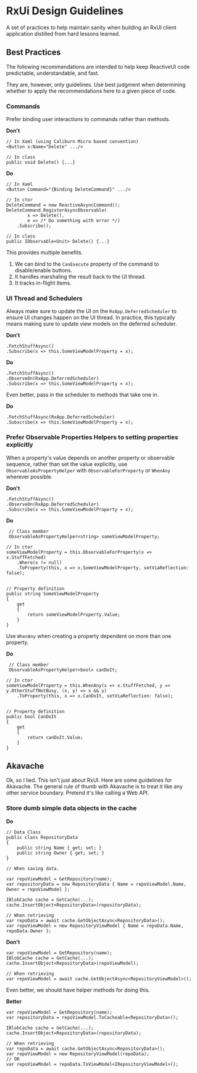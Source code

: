 RxUi Design Guidelines
======================

A set of practices to help maintain sanity when building an RxUI client application distilled from hard lessons learned.

## Best Practices

The following recommendations are intended to help keep ReactiveUI code predictable, understandable, and fast.

They are, however, only guidelines. Use best judgment when determining whether to apply the recommendations here to a given piece of code.

### Commands

Prefer binding user interactions to commands rather than methods.


__Don't__

    // In Xaml (using Caliburn Micro based convention)
    <Button x:Name="Delete" .../>

    // In class
    public void Delete() {...}

__Do__

    // In Xaml
    <Button Command="{Binding DeleteCommand}" .../>

    // In ctor
    DeleteCommand = new ReactiveAsyncCommand();
    DeleteCommand.RegisterAsyncObservable(
            x => Delete(),  
            e => /* Do something with error */)
        .Subscribe();
    
    // In class
    public IObservable<Unit> Delete() {...}

    
This provides multiple benefits.

1. We can bind to the `CanExecute` property of the command to disable/enable buttons.
2. It handles marshaling the result back to the UI thread.
3. It tracks in-flight items.


### UI Thread and Schedulers

Always make sure to update the UI on the `RxApp.DeferredScheduler` to ensure UI changes happen on the UI thread. In practice, this typically means making sure to update view models on the deferred scheduler.

__Don't__

    .FetchStuffAsync()
    .Subscribe(x => this.SomeViewModelProperty = x);

__Do__

    .FetchStuffAsync()
    .ObserveOn(RxApp.DeferredScheduler)
    .Subscribe(x => this.SomeViewModelProperty = x);

Even better, pass in the scheduler to methods that take one in.

__Do__

    .FetchStuffAsync(RxApp.DeferredScheduler)
    .Subscribe(x => this.SomeViewModelProperty = x);


### Prefer Observable Properties Helpers to setting properties explicitly
When a property's value depends on another property or observable sequence, rather than set the value explicitly, use `ObservableAsPropertyHelper` with `ObservableForProperty` or `WhenAny` wherever possible.


__Don't__

    .FetchStuffAsync()
    .ObserveOn(RxApp.DeferredScheduler)
    .Subscribe(x => this.SomeViewModelProperty = x);

__Do__

     // Class member
     ObservableAsPropertyHelper<string> someViewModelProperty;
 
    // In ctor
    someViewModelProperty = this.ObservableForProperty(x => x.StuffFetched)
        .Where(x != null)
        .ToProperty(this, x => x.SomeViewModelProperty, setViaReflection: false);


    // Property definition
    public string SomeViewModelProperty
    {
        get
        {
            return someViewModelProperty.Value;
        }
    }

Use `WhenAny` when creating a property dependent on more than one property.

__Do__

     // Class member
     ObservableAsPropertyHelper<bool> canDoIt;
 
    // In ctor
    someViewModelProperty = this.WhenAny(x => x.StuffFetched, y => y.OtherStuffNotBusy, (x, y) => x && y)
        .ToProperty(this, x => x.CanDoIt, setViaReflection: false);


    // Property definition
    public bool CanDoIt
    {
        get
        {
            return canDoIt.Value;
        }
    }


## Akavache

Ok, so I lied. This isn't just about RxUI. Here are some guidelines for Akavache. The general rule of thumb with Akavache is to treat it like any other service boundary. Pretend it's like calling a Web API.

### Store dumb simple data objects in the cache

__Do__

    // Data Class 
    public class RepositoryData
    {
        public string Name { get; set; }
        public string Owner { get; set; }
    }

    // When saving data.

    var repoViewModel = GetRepository(name);
    var repositoryData = new RepositoryData { Name = repoViewModel.Name, Owner = repoViewModel };

    IBlobCache cache = GetCache(...);
    cache.InsertObject<RepositoryData>(repositoryData);

    // When retrieving
    var repoData = await cache.GetObjectAsync<RepositoryData>();
    var repoViewModel = new RepositoryViewModel { Name = repoData.Name, repoData.Owner };

__Don't__

    var repoViewModel = GetRepository(name);
    IBlobCache cache = GetCache(...);
    cache.InsertObject<RepositoryData>(repoViewModel);

    // When retrieving
    var repoViewModel = await cache.GetObjectAsync<RepositoryViewModel>();


Even better, we should have helper methods for doing this.

__Better__

    var repoViewModel = GetRepository(name);
    var repositoryData = repoViewModel.ToCacheable<RepositoryData>();

    IBlobCache cache = GetCache(...);
    cache.InsertObject<RepositoryData>(repositoryData);

    // When retrieving
    var repoData = await cache.GetObjectAsync<RepositoryData>();
    var repoViewModel = new RepositoryViewModel(repoData);
    // OR
    var repoViewModel = repoData.ToViewModel<IRepositoryViewModel>();
